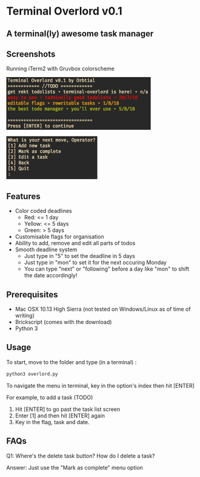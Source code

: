 # Terminal Overlord v0.1
## A terminal(ly) awesome task manager

## Screenshots
Running iTerm2 with Gruvbox colorscheme

![alt-text](https://github.com/Orbtial/terminal-overlord/blob/master/Screenshots/terminal-overlord%20screenshot(1).png "Task list screen")

![alt-text](https://github.com/Orbtial/terminal-overlord/blob/master/Screenshots/terminal-overlord%20screenshot(2).png "Operator menu screen")

## Features
* Color coded deadlines
	* Red: <= 1 day
	* Yellow: <= 5 days
	* Green: > 5 days
* Customisable flags for organisation
* Ability to add, remove and edit all parts of todos
* Smooth deadline system
	* Just type in "5" to set the deadline in 5 days
	* Just type in "mon" to set it for the next occuring Monday
	* You can type "next" or "following" before a day like "mon" to shift the date accordingly!
	
## Prerequisites
* Mac OSX 10.13 High Sierra (not tested on Windows/Linux as of time of writing)
* Brickscript (comes with the download)
* Python 3

## Usage
To start, move to the folder and type (in a terminal) :
```bash
python3 overlord.py
```

To navigate the menu in terminal, key in the option's index then hit [ENTER]

For example, to add a task (TODO)
1. Hit [ENTER] to go past the task list screen
2. Enter [1] and then hit [ENTER] again
3. Key in the flag, task and date.

## FAQs
Q1: Where's the delete task button? How do I delete a task?

Answer: Just use the "Mark as complete" menu option
